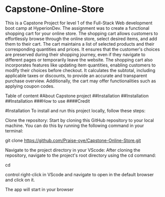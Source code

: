 # Capstone-Online-Store
This is a Capstone Project for level 1 of the Full-Stack Web development boot camp at HyperionDev. The assignment was to create a functional shopping cart for your online store.
The shopping cart allows customers to effortlessly browse through the online store, select desired items, and add them to their cart. The cart maintains a list of selected products and their corresponding quantities and prices. It ensures that the customer's choices are preserved during their shopping journey, even if they navigate to different pages or temporarily leave the website.
The shopping cart also incorporates features like updating item quantities, enabling customers to modify their choices before checkout. It calculates the subtotal, including applicable taxes or discounts, to provide an accurate and transparent purchase overview. Additionally, the cart may offer functionalities such as applying coupon codes. 

Table of content
#About Capstone project
##Installation
##Installation
##Installation
###How to use
####Credit

#Installation
To install and run this project locally, follow these steps:

Clone the repository: Start by cloning this GitHub repository to your local machine. You can do this by running the following command in your terminal:

git clone https://github.com/Praise-oye/Capstone-Online-Store.git

Navigate to the project directory in your VScode: After cloning the repository, navigate to the project's root directory using the cd command:

cd <The folder you saved it>

control right-click in VScode and navigate to open in the default browser and click on it.

The app will start in your browser
